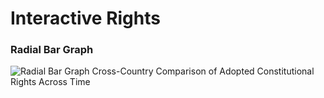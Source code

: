 # Interactive Rights

### Radial Bar Graph
![Radial Bar Graph](https://dl.dropboxusercontent.com/u/25652072/InteractiveRights_RadialBarGraph.png)
Cross-Country Comparison of Adopted Constitutional Rights Across Time
